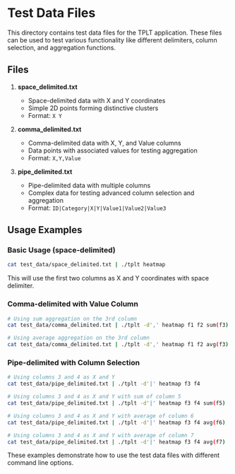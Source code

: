 # Test Data Files

This directory contains test data files for the TPLT application. These files can be used to test various functionality like different delimiters, column selection, and aggregation functions.

## Files

1. **space_delimited.txt**
   - Space-delimited data with X and Y coordinates
   - Simple 2D points forming distinctive clusters
   - Format: `X Y`

2. **comma_delimited.txt**
   - Comma-delimited data with X, Y, and Value columns
   - Data points with associated values for testing aggregation
   - Format: `X,Y,Value`

3. **pipe_delimited.txt**
   - Pipe-delimited data with multiple columns
   - Complex data for testing advanced column selection and aggregation
   - Format: `ID|Category|X|Y|Value1|Value2|Value3`

## Usage Examples

### Basic Usage (space-delimited)

```bash
cat test_data/space_delimited.txt | ./tplt heatmap
```

This will use the first two columns as X and Y coordinates with space delimiter.

### Comma-delimited with Value Column

```bash
# Using sum aggregation on the 3rd column
cat test_data/comma_delimited.txt | ./tplt -d',' heatmap f1 f2 sum(f3)

# Using average aggregation on the 3rd column
cat test_data/comma_delimited.txt | ./tplt -d',' heatmap f1 f2 avg(f3)
```

### Pipe-delimited with Column Selection

```bash
# Using columns 3 and 4 as X and Y
cat test_data/pipe_delimited.txt | ./tplt -d'|' heatmap f3 f4

# Using columns 3 and 4 as X and Y with sum of column 5
cat test_data/pipe_delimited.txt | ./tplt -d'|' heatmap f3 f4 sum(f5)

# Using columns 3 and 4 as X and Y with average of column 6
cat test_data/pipe_delimited.txt | ./tplt -d'|' heatmap f3 f4 avg(f6)

# Using columns 3 and 4 as X and Y with average of column 7
cat test_data/pipe_delimited.txt | ./tplt -d'|' heatmap f3 f4 avg(f7)
```

These examples demonstrate how to use the test data files with different command line options.